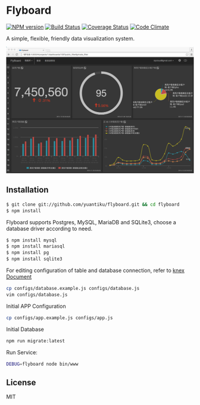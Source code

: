 # Flyboard

[![NPM version](https://badge.fury.io/js/flyboard.svg)](http://badge.fury.io/js/flyboard)
[![Build Status](https://travis-ci.org/yuantiku/flyboard.png?branch=master)](https://travis-ci.org/yuantiku/flyboard)
[![Coverage Status](https://coveralls.io/repos/yuantiku/flyboard/badge.png?branch=master)](https://coveralls.io/r/yuantiku/flyboard?branch=master)
[![Code Climate](https://codeclimate.com/github/yuantiku/flyboard.png)](https://codeclimate.com/github/yuantiku/flyboard)

A simple, flexible, friendly data visualization system.

![flyboard](./doc/pictures/flyboard-view.png)

## Installation

```bash
$ git clone git://github.com/yuantiku/flyboard.git && cd flyboard
$ npm install
```

Flyboard supports Postgres, MySQL, MariaDB and SQLite3, choose a database driver according to need.

```bash
$ npm install mysql
$ npm install mariasql
$ npm install pg
$ npm install sqlite3
```

For editing configuration of table and database connection, refer to [knex Document](http://knexjs.org/#Installation-client)

```bash
cp configs/database.example.js configs/database.js
vim configs/database.js
```

Initial APP Configuration

```bash
cp configs/app.example.js configs/app.js
```

Initial Database

```bash
npm run migrate:latest
```

Run Service:

```bash
DEBUG=flyboard node bin/www
```

## License 

MIT

